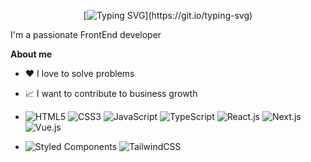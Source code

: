 <div align="center">
  
[![Typing SVG](https://readme-typing-svg.demolab.com?font=Oleo+Script&size=35&pause=1000&color=337EB4&center=true&vCenter=true&width=435&height=165&lines=Hello!+I'm+Daesun.)](https://git.io/typing-svg)


</div>

I'm a passionate FrontEnd developer

**About me**

- ❤️ I love to solve problems

- 📈 I want to contribute to business growth

  
- ![HTML5](https://img.shields.io/badge/-HTML5-%23E44D27?style=flat-square&logo=html5&logoColor=ffffff)
  ![CSS3](https://img.shields.io/badge/-CSS3-%231572B6?style=flat-square&logo=css3)
  ![JavaScript](https://img.shields.io/badge/-JavaScript-%23F7DF1C?style=flat-square&logo=javascript&logoColor=000000&labelColor=%23F7DF1C&color=%23FFCE5A)
  ![TypeScript](https://img.shields.io/badge/-TypeScript-007ACC?style=flat-square&logo=typescript&logoColor=white)
  ![React.js](https://img.shields.io/badge/-React.js-%23282C34?style=flat-square&logo=react)
  ![Next.js](https://img.shields.io/badge/-Next.js-%23000000?style=flat-square&logo=nextdotjs)
  ![Vue.js](https://img.shields.io/badge/-Vue.js-%232c3e50?style=flat-square&logo=vuedotjs)
- ![Styled Components](https://img.shields.io/badge/styled--components-DB7093?style=flat-square&logo=styled-components&logoColor=white)
  ![TailwindCSS](https://img.shields.io/badge/-TailwindCSS-%231a202c?style=flat-square&logo=tailwind-css)
